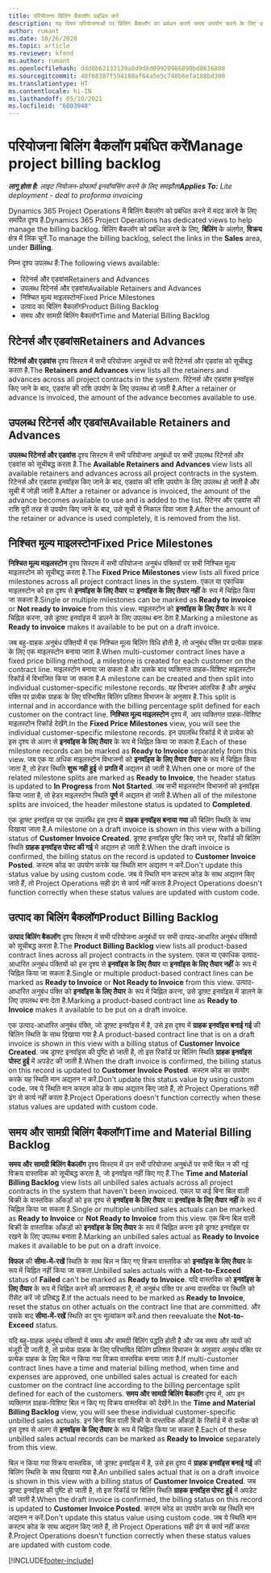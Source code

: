 ```yaml
---
title: परियोजना बिलिंग बैकलॉग प्रबंधित करें
description: यह विषय परियोजनाओं पर बिलिंग बैकलॉग का प्रबंधन करते समय उपयोग करने के लिए उपलब्ध विभिन्न दृश्यों के बारे में जानकारी प्रदान करता है.
author: rumant
ms.date: 10/26/2020
ms.topic: article
ms.reviewer: kfend
ms.author: rumant
ms.openlocfilehash: ddd0b62133139a8d9d8d09920986890bd8616808
ms.sourcegitcommit: 40f68387f594180af64a5e5c748b6efa188bd300
ms.translationtype: HT
ms.contentlocale: hi-IN
ms.lasthandoff: 05/10/2021
ms.locfileid: "6003948"
---
```

# <a name="manage-project-billing-backlog"></a><span data-ttu-id="58efa-103">परियोजना बिलिंग बैकलॉग प्रबंधित करें</span><span class="sxs-lookup"><span data-stu-id="58efa-103">Manage project billing backlog</span></span> 

<span data-ttu-id="58efa-104">_**लागू होता है:** लाइट नियोजन-प्रोफार्मा इनवॉयसिंग करने के लिए समझौता_</span><span class="sxs-lookup"><span data-stu-id="58efa-104">_**Applies To:** Lite deployment - deal to proforma invoicing_</span></span>

<span data-ttu-id="58efa-105">Dynamics 365 Project Operations में बिलिंग बैकलॉग को प्रबंधित करने में मदद करने के लिए समर्पित दृश्य हैं.</span><span class="sxs-lookup"><span data-stu-id="58efa-105">Dynamics 365 Project Operations has dedicated views to help manage the billing backlog.</span></span> <span data-ttu-id="58efa-106">बिलिंग बैकलॉग को प्रबंधित करने के लिए, **बिलिंग** के अंतर्गत, **विक्रय** क्षेत्र में लिंक चुनें.</span><span class="sxs-lookup"><span data-stu-id="58efa-106">To manage the billing backlog, select the links in the **Sales** area, under **Billing**.</span></span> 

<span data-ttu-id="58efa-107">निम्न दृश्य उपलब्ध हैं:</span><span class="sxs-lookup"><span data-stu-id="58efa-107">The following views available:</span></span>

- <span data-ttu-id="58efa-108">रिटेनर्स और एडवांस</span><span class="sxs-lookup"><span data-stu-id="58efa-108">Retainers and Advances</span></span>
- <span data-ttu-id="58efa-109">उपलब्ध रिटेनर्स और एडवांस</span><span class="sxs-lookup"><span data-stu-id="58efa-109">Available Retainers and Advances</span></span>
- <span data-ttu-id="58efa-110">निश्चित मूल्य माइलस्टोन</span><span class="sxs-lookup"><span data-stu-id="58efa-110">Fixed Price Milestones</span></span>
- <span data-ttu-id="58efa-111">उत्पाद का बिलिंग बैकलॉग</span><span class="sxs-lookup"><span data-stu-id="58efa-111">Product Billing Backlog</span></span>
- <span data-ttu-id="58efa-112">समय और सामग्री बिलिंग बैकलॉग</span><span class="sxs-lookup"><span data-stu-id="58efa-112">Time and Material Billing Backlog</span></span>

## <a name="retainers-and-advances"></a><span data-ttu-id="58efa-113">रिटेनर्स और एडवांस</span><span class="sxs-lookup"><span data-stu-id="58efa-113">Retainers and Advances</span></span>

<span data-ttu-id="58efa-114">**रिटेनर्स और एडवांस** दृश्य सिस्टम में सभी परियोजना अनुबंधों पर सभी रिटेनर्स और एडवांस को सूचीबद्ध करता है.</span><span class="sxs-lookup"><span data-stu-id="58efa-114">The **Retainers and Advances** view lists all the retainers and advances across all project contracts in the system.</span></span> <span data-ttu-id="58efa-115">रिटेनर्स और एडवांस इनवॉइस किए जाने के बाद, एडवांस की राशि उपयोग के लिए उपलब्ध हो जाती है.</span><span class="sxs-lookup"><span data-stu-id="58efa-115">After a retainer or advance is invoiced, the amount of the advance becomes available to use.</span></span>

## <a name="available-retainers-and-advances"></a><span data-ttu-id="58efa-116">उपलब्ध रिटेनर्स और एडवांस</span><span class="sxs-lookup"><span data-stu-id="58efa-116">Available Retainers and Advances</span></span>

<span data-ttu-id="58efa-117">**उपलब्ध रिटेनर्स और एडवांस** दृश्य सिस्टम में सभी परियोजना अनुबंधों पर सभी उपलब्ध रिटेनर्स और एडवांस को सूचीबद्ध करता है.</span><span class="sxs-lookup"><span data-stu-id="58efa-117">The **Available Retainers and Advances** view lists all available retainers and advances across all project contracts in the system.</span></span> <span data-ttu-id="58efa-118">रिटेनर्स और एडवांस इनवॉइस किए जाने के बाद, एडवांस की राशि उपयोग के लिए उपलब्ध हो जाती है और सूची में जोड़ी जाती है.</span><span class="sxs-lookup"><span data-stu-id="58efa-118">After a retainer or advance is invoiced, the amount of the advance becomes available to use and is added to the list.</span></span> <span data-ttu-id="58efa-119">रिटेनर और एडवांस की राशि पूरी तरह से उपयोग किए जाने के बाद, उसे सूची से निकाल दिया जाता है.</span><span class="sxs-lookup"><span data-stu-id="58efa-119">After the amount of the retainer or advance is used completely, it is removed from the list.</span></span>

## <a name="fixed-price-milestones"></a><span data-ttu-id="58efa-120">निश्चित मूल्य माइलस्टोन</span><span class="sxs-lookup"><span data-stu-id="58efa-120">Fixed Price Milestones</span></span>

<span data-ttu-id="58efa-121">**निश्चित मूल्य माइलस्टोन** दृश्य सिस्टम में सभी परियोजना अनुबंध पंक्तियों पर सभी निश्चित मूल्य माइलस्टोन को सूचीबद्ध करता है.</span><span class="sxs-lookup"><span data-stu-id="58efa-121">The **Fixed Price Milestones** view lists all fixed price milestones across all project contract lines in the system.</span></span> <span data-ttu-id="58efa-122">एकल या एकाधिक माइलस्टोन को इस दृश्य से **इनवॉइस के लिए तैयार** या **इनवॉइस के लिए तैयार नहीं** के रूप में चिह्नित किया जा सकता है.</span><span class="sxs-lookup"><span data-stu-id="58efa-122">Single or multiple milestones can be marked as **Ready to invoice** or **Not ready to invoice** from this view.</span></span> <span data-ttu-id="58efa-123">माइलस्टोन को **इनवॉइस के लिए तैयार** के रूप में चिह्नित करना, उसे ड्राफ़्ट इनवॉइस में डालने के लिए उपलब्ध बना देता है.</span><span class="sxs-lookup"><span data-stu-id="58efa-123">Marking a milestone as **Ready to invoice** makes it available to be put on a draft invoice.</span></span>

<span data-ttu-id="58efa-124">जब बहु-ग्राहक अनुबंध पंक्तियों में एक निश्चित मूल्य बिलिंग विधि होती है, तो अनुबंध पंक्ति पर प्रत्येक ग्राहक के लिए एक माइलस्टोन बनाया जाता है.</span><span class="sxs-lookup"><span data-stu-id="58efa-124">When multi-customer contract lines have a fixed price billing method, a milestone is created for each customer on the contract line.</span></span> <span data-ttu-id="58efa-125">माइलस्टोन बनाया जा सकता है और उसके बाद व्यक्तिगत ग्राहक-विशिष्ट माइलस्टोन रिकॉर्ड में विभाजित किया जा सकता है.</span><span class="sxs-lookup"><span data-stu-id="58efa-125">A milestone can be created and then split into individual customer-specific milestone records.</span></span> <span data-ttu-id="58efa-126">यह विभाजन आंतरिक है और अनुबंध पंक्ति पर प्रत्येक ग्राहक के लिए परिभाषित बिलिंग प्रतिशत विभाजन के अनुसार है.</span><span class="sxs-lookup"><span data-stu-id="58efa-126">This split is internal and in accordance with the billing percentage split defined for each customer on the contract line.</span></span> <span data-ttu-id="58efa-127">**निश्चित मूल्य माइलस्टोन** दृश्य में, आप व्यक्तिगत ग्राहक-विशिष्ट माइलस्टोन रिकॉर्ड देखेंगे.</span><span class="sxs-lookup"><span data-stu-id="58efa-127">In the **Fixed Price Milestones** view, you will see the individual customer-specific milestone records.</span></span> <span data-ttu-id="58efa-128">इन उपलब्धि रिकॉर्ड में से प्रत्येक को इस दृश्य से अलग से **इनवॉइस के लिए तैयार** के रूप में चिह्नित किया जा सकता है.</span><span class="sxs-lookup"><span data-stu-id="58efa-128">Each of these milestone records can be marked as **Ready to Invoice** separately from this view.</span></span> <span data-ttu-id="58efa-129">जब एक या अधिक माइलस्टोन विभाजनों को **इनवॉइस के लिए तैयार तैयार** के रूप में चिह्नित किया जाता है, तो हेडर स्थिति **शुरू नही हुई** से **प्रगति में** अद्यतन हो जाती है.</span><span class="sxs-lookup"><span data-stu-id="58efa-129">When one or more of the related milestone splits are marked as **Ready to Invoice**, the header status is updated to **In Progress** from **Not Started**.</span></span> <span data-ttu-id="58efa-130">जब सभी माइलस्टोन विभाजनों को इनवॉइस किया जाता है, तो हेडर माइलस्टोन स्थिति **पूर्ण** में अद्यतन हो जाती है.</span><span class="sxs-lookup"><span data-stu-id="58efa-130">When all of the milestone splits are invoiced, the header milestone status is updated to **Completed**.</span></span>

<span data-ttu-id="58efa-131">एक ड्राफ्ट इनवॉइस पर एक उपलब्धि इस दृश्य में **ग्राहक इनवॉइस बनाया गया** की बिलिंग स्थिति के साथ दिखाया जाता है.</span><span class="sxs-lookup"><span data-stu-id="58efa-131">A milestone on a draft invoice is shown in this view with a billing status of **Customer Invoice Created**.</span></span> <span data-ttu-id="58efa-132">ड्राफ़्ट इनवॉइस पुष्टि किए जाने पर, रिकॉर्ड की बिलिंग स्थिति **ग्राहक इनवॉइस पोस्ट की गई** में अद्यतन हो जाती है.</span><span class="sxs-lookup"><span data-stu-id="58efa-132">When the draft invoice is confirmed, the billing status on the record is updated to **Customer Invoice Posted**.</span></span> <span data-ttu-id="58efa-133">कस्टम कोड का उपयोग करके यह स्थिति मान अद्यतन न करें.</span><span class="sxs-lookup"><span data-stu-id="58efa-133">Don't update this status value by using custom code.</span></span> <span data-ttu-id="58efa-134">जब ये स्थिति मान कस्टम कोड के साथ अद्यतन किए जाते हैं, तो Project Operations सही ढंग से कार्य नहीं करता है.</span><span class="sxs-lookup"><span data-stu-id="58efa-134">Project Operations doesn't function correctly when these status values are updated with custom code.</span></span>

## <a name="product-billing-backlog"></a><span data-ttu-id="58efa-135">उत्पाद का बिलिंग बैकलॉग</span><span class="sxs-lookup"><span data-stu-id="58efa-135">Product Billing Backlog</span></span>

<span data-ttu-id="58efa-136">**उत्पाद बिलिंग बैकलॉग** दृश्य सिस्टम में सभी परियोजना अनुबंधों पर सभी उत्पाद-आधारित अनुबंध पंक्तियों को सूचीबद्ध करता है.</span><span class="sxs-lookup"><span data-stu-id="58efa-136">The **Product Billing Backlog** view lists all product-based contract lines across all project contracts in the system.</span></span> <span data-ttu-id="58efa-137">एकल या एकाधिक उत्पाद-आधारित अनुबंध पंक्तियों को इस दृश्य से **इनवॉइस के लिए तैयार** या **इनवॉइस के लिए तैयार नहीं** के रूप में चिह्नित किया जा सकता है.</span><span class="sxs-lookup"><span data-stu-id="58efa-137">Single or multiple product-based contract lines can be marked as **Ready to Invoice** or **Not Ready to Invoice** from this view.</span></span> <span data-ttu-id="58efa-138">उत्पाद-आधारित अनुबंध पंक्ति को **इनवॉइस के लिए तैयार** के रूप में चिह्नित करना, उसे ड्राफ़्ट इनवॉइस में डालने के लिए उपलब्ध बना देता है.</span><span class="sxs-lookup"><span data-stu-id="58efa-138">Marking a product-based contract line as **Ready to Invoice** makes it available to be put on a draft invoice.</span></span>

<span data-ttu-id="58efa-139">एक उत्पाद-आधारित अनुबंध पंक्ति, जो ड्राफ़्ट इनवॉइस में है, उसे इस दृश्य में **ग्राहक इनवॉइस बनाई गई** की बिलिंग स्थिति के साथ दिखाया गया है.</span><span class="sxs-lookup"><span data-stu-id="58efa-139">A product-based contract line that is on a draft invoice is shown in this view with a billing status of **Customer Invoice Created**.</span></span> <span data-ttu-id="58efa-140">जब ड्राफ्ट इनवॉइस की पुष्टि हो जाती है, तो इस रिकॉर्ड पर बिलिंग स्थिति **ग्राहक इनवॉइस पोस्ट हुई** में अपडेट की जाती है.</span><span class="sxs-lookup"><span data-stu-id="58efa-140">When the draft invoice is confirmed, the billing status on this record is updated to **Customer Invoice Posted**.</span></span> <span data-ttu-id="58efa-141">कस्टम कोड का उपयोग करके यह स्थिति मान अद्यतन न करें.</span><span class="sxs-lookup"><span data-stu-id="58efa-141">Don't update this status value by using custom code.</span></span> <span data-ttu-id="58efa-142">जब ये स्थिति मान कस्टम कोड के साथ अद्यतन किए जाते हैं, तो Project Operations सही ढंग से कार्य नहीं करता है.</span><span class="sxs-lookup"><span data-stu-id="58efa-142">Project Operations doesn't function correctly when these status values are updated with custom code.</span></span>

## <a name="time-and-material-billing-backlog"></a><span data-ttu-id="58efa-143">समय और सामग्री बिलिंग बैकलॉग</span><span class="sxs-lookup"><span data-stu-id="58efa-143">Time and Material Billing Backlog</span></span>

<span data-ttu-id="58efa-144">**समय और सामग्री बिलिंग बैकलॉग** दृश्य सिस्टम में उन सभी परियोजना अनुबंधों पर सभी बिल न की गई विक्रय वास्तविक को सूचीबद्ध करता है, जो इनवॉइस नहीं किए गए हैं.</span><span class="sxs-lookup"><span data-stu-id="58efa-144">The **Time and Material Billing Backlog** view lists all unbilled sales actuals across all project contracts in the system that haven't been invoiced.</span></span> <span data-ttu-id="58efa-145">एकल या कई बिना बिल वाली बिक्री के वास्तविक आँकड़ों को इस दृश्य से **इनवॉइस के लिए तैयार** या **इनवॉइस के लिए तैयार नहीं** के रूप में चिह्नित किया जा सकता है.</span><span class="sxs-lookup"><span data-stu-id="58efa-145">Single or multiple unbilled sales actuals can be marked as **Ready to Invoice** or **Not Ready to Invoice** from this view.</span></span> <span data-ttu-id="58efa-146">एक बिना बिल वाली बिक्री के वास्तविक आँकड़ों को **इनवॉइस के लिए तैयार** के रूप में चिह्नित करना इसे ड्राफ्ट इनवॉइस पर रखने के लिए उपलब्ध बनाता है.</span><span class="sxs-lookup"><span data-stu-id="58efa-146">Marking an unbilled sales actual as **Ready to Invoice** makes it available to be put on a draft invoice.</span></span>

<span data-ttu-id="58efa-147">**विफल** की **सीमा-में-रखें** स्थिति के साथ बिल न किए गए विक्रय वास्तविक को **इनवॉइस के लिए तैयार** के रूप में चिह्नित नहीं किया जा सकता.</span><span class="sxs-lookup"><span data-stu-id="58efa-147">Unbilled sales actuals with a **Not-to-Exceed** status of **Failed** can't be marked as **Ready to Invoice**.</span></span> <span data-ttu-id="58efa-148">यदि वास्तविक को **इनवॉइस के लिए तैयार** के रूप में चिह्नित करने की आवश्यकता है, तो अनुबंध पंक्ति पर अन्य वास्तविक पर स्थिति को रीसेट करें जो प्रतिबद्ध हैं.</span><span class="sxs-lookup"><span data-stu-id="58efa-148">If the actuals need to be marked as **Ready to Invoice**, reset the status on other actuals on the contract line that are committed.</span></span> <span data-ttu-id="58efa-149">और उसके बाद **सीमा-में-रखें** स्थिति का पुनः मूल्यांकन करें.</span><span class="sxs-lookup"><span data-stu-id="58efa-149">and then reevaluate the **Not-to-Exceed** status.</span></span>

<span data-ttu-id="58efa-150">यदि बहु-ग्राहक अनुबंध पंक्तियों में समय और सामग्री बिलिंग पद्धति होती है और जब समय और व्ययों को मंजूरी दी जाती है, तो प्रत्येक ग्राहक के लिए परिभाषित बिलिंग प्रतिशत विभाजन के अनुसार अनुबंध पंक्ति पर प्रत्येक ग्राहक के लिए बिल न किया गया विक्रय वास्तविक बनाया जाता है.</span><span class="sxs-lookup"><span data-stu-id="58efa-150">If multi-customer contract lines have a time and material billing method, when time and expenses are approved, one unbilled sales actual is created for each customer on the contract line according to the billing percentage split defined for each of the customers.</span></span> <span data-ttu-id="58efa-151">**समय और सामग्री बिलिंग बैकलॉग** दृश्य में, आप इन व्यक्तिगत ग्राहक-विशिष्ट बिल न किए गए विक्रय वास्तविक को देखेंगे.</span><span class="sxs-lookup"><span data-stu-id="58efa-151">In the **Time and Material Billing Backlog** view, you will see these individual customer-specific unbilled sales actuals.</span></span> <span data-ttu-id="58efa-152">इन बिना बिल वाली बिक्री के वास्तविक आँकड़ों के रिकॉर्ड में से प्रत्येक को इस दृश्य से अलग से **इनवॉइस के लिए तैयार** के रूप में चिह्नित किया जा सकता है.</span><span class="sxs-lookup"><span data-stu-id="58efa-152">Each of these unbilled sales actual records can be marked as **Ready to Invoice** separately from this view.</span></span>

<span data-ttu-id="58efa-153">बिल न किया गया विक्रय वास्तविक, जो ड्राफ़्ट इनवॉइस में है, उसे इस दृश्य में **ग्राहक इनवॉइस बनाई गई** की बिलिंग स्थिति के साथ दिखाया गया है.</span><span class="sxs-lookup"><span data-stu-id="58efa-153">An unbilled sales actual that is on a draft invoice is shown in this view with a billing status of **Customer Invoice Created**.</span></span> <span data-ttu-id="58efa-154">जब ड्राफ्ट इनवॉइस की पुष्टि हो जाती है, तो इस रिकॉर्ड पर बिलिंग स्थिति **ग्राहक इनवॉइस पोस्ट हुई** में अपडेट की जाती है.</span><span class="sxs-lookup"><span data-stu-id="58efa-154">When the draft invoice is confirmed, the billing status on this record is updated to **Customer Invoice Posted**.</span></span> <span data-ttu-id="58efa-155">कस्टम कोड का उपयोग करके यह स्थिति मान अद्यतन न करें.</span><span class="sxs-lookup"><span data-stu-id="58efa-155">Don't update this status value using custom code.</span></span> <span data-ttu-id="58efa-156">जब ये स्थिति मान कस्टम कोड के साथ अद्यतन किए जाते हैं, तो Project Operations सही ढंग से कार्य नहीं करता है.</span><span class="sxs-lookup"><span data-stu-id="58efa-156">Project Operations doesn't function correctly when these status values are updated with custom code.</span></span>


[!INCLUDE[footer-include](../../includes/footer-banner.md)]
